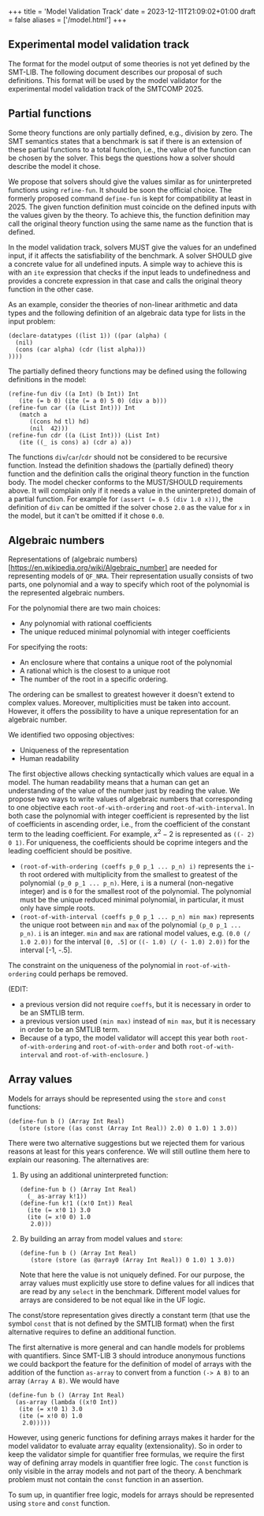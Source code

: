 +++
title = 'Model Validation Track'
date = 2023-12-11T21:09:02+01:00
draft = false
aliases = ['/model.html']
+++

## Experimental model validation track

The format for the model output of some theories is not yet defined by the
SMT-LIB. The following document describes our proposal of such definitions.
This format will be used by the model validator for the experimental model
validation track of the SMTCOMP 2025.

## Partial functions

Some theory functions are only partially defined, e.g., division by
zero. The SMT semantics states that a benchmark is sat if there is an
extension of these partial functions to a total function, i.e., the
value of the function can be chosen by the solver. This begs the
questions how a solver should describe the model it chose.

We propose that solvers should give the values similar as for
uninterpreted functions using `refine-fun`. It should be soon the official choice. The formerly proposed command `define-fun` is kept for compatibility at least in 2025. The given function definition
must coincide on the defined inputs with the values given by the
theory. To achieve this, the function definition may call the original theory
function using the same name as the function that is defined.

In the model validation track, solvers MUST give the values for
an undefined input, if it affects the satisfiability of the benchmark.
A solver SHOULD give a concrete value for all undefined inputs. A
simple way to achieve this is with an `ite` expression that checks if
the input leads to undefinedness and provides a concrete expression in
that case and calls the original theory function in the other case.

As an example, consider the theories of non-linear arithmetic and data
types and the following definition of an algebraic data type for lists
in the input problem:

```smt2
(declare-datatypes ((list 1)) ((par (alpha) (
  (nil)
  (cons (car alpha) (cdr (list alpha)))
))))
```

The partially defined theory functions may be defined using the following
definitions in the model:

```smt2
(refine-fun div ((a Int) (b Int)) Int
   (ite (= b 0) (ite (= a 0) 5 0) (div a b)))
(refine-fun car ((a (List Int))) Int
   (match a
      ((cons hd tl) hd)
      (nil  42)))
(refine-fun cdr ((a (List Int))) (List Int)
   (ite ((_ is cons) a) (cdr a) a))
```

The functions `div`/`car`/`cdr` should not be considered to be recursive function.
Instead the definition shadows the (partially defined) theory function and
the definition calls the original theory function in the function body.
The model checker conforms to the MUST/SHOULD requirements above. It will complain only if it needs a value in the uninterpreted domain of a partial function. For example for `(assert (= 0.5 (div 1.0 x)))`,
the definition of `div` can be omitted if the solver chose `2.0` as the
value for `x` in the model, but it can't be omitted if it chose `0.0`.

## Algebraic numbers

Representations of (algebraic
numbers)[https://en.wikipedia.org/wiki/Algebraic_number] are needed for
representing models of `QF_NRA`. Their representation usually consists of two
parts, one polynomial and a way to specify which root of the polynomial is the
represented algebraic numbers.

For the polynomial there are two main choices:

- Any polynomial with rational coefficients
- The unique reduced minimal polynomial with integer coefficients

For specifying the roots:

- An enclosure where that contains a unique root of the polynomial
- A rational which is the closest to a unique root
- The number of the root in a specific ordering.

The ordering can be smallest to greatest however it doesn't extend to complex
values. Moreover, multiplicities must be taken into account. However, it offers
the possibility to have a unique representation for an algebraic number.

We identified two opposing objectives:

- Uniqueness of the representation
- Human readability

The first objective allows checking syntactically which values are equal in a model. The human readability means that a human can get an understanding of the value of the number just by reading the value. We propose two ways to write values of algebraic numbers that corresponding to one objective each `root-of-with-ordering` and `root-of-with-interval`. In both case the polynomial with integer coefficient is represented by the list of coefficients in ascending order, i.e., from the coefficient of the constant term to the leading coefficient. For example, $x^2 - 2$ is represented as `((- 2) 0 1)`. For uniqueness, the coefficients should be coprime integers and the leading coefficient should be positive.

- `(root-of-with-ordering (coeffs p_0 p_1 ... p_n) i)` represents the `i`-th root ordered with multiplicity from the smallest to greatest of the polynomial `(p_0 p_1 ... p_n)`. Here, `i` is a numeral (non-negative integer) and is `0` for the smallest root of the polynomial. The polynomial must be the unique reduced minimal polynomial, in particular, it must only have simple roots.
- `(root-of-with-interval (coeffs p_0 p_1 ... p_n) min max)` represents the unique root between `min` and `max` of the polynomial `(p_0 p_1 ... p_n)`. `i` is an integer. `min` and `max` are rational model values, e.g. `(0.0 (/ 1.0 2.0))` for the interval `[0, .5]` or `((- 1.0) (/ (- 1.0) 2.0))` for the interval [-1, -.5].

The constraint on the uniqueness of the polynomial in `root-of-with-ordering` could perhaps be removed.

(EDIT:

- a previous version did not require `coeffs`, but it is necessary in order to be an SMTLIB term.
- a previous version used `(min max)` instead of `min max`, but it is necessary in order to be an SMTLIB term.
- Because of a typo, the model validator will accept this year both `root-of-with-ordering` and `root-of-with-order` and both `root-of-with-interval` and `root-of-with-enclosure`.
  )

## Array values

Models for arrays should be represented using the `store` and `const` functions:

```smt2
(define-fun b () (Array Int Real)
   (store (store ((as const (Array Int Real)) 2.0) 0 1.0) 1 3.0))
```

There were two alternative suggestions but we rejected them for various reasons at least for this years conference. We will still outline them here to explain our reasoning. The alternatives are:

1. By using an additional uninterpreted function:
   ```smt2
   (define-fun b () (Array Int Real)
     (_ as-array k!1))
   (define-fun k!1 ((x!0 Int)) Real
     (ite (= x!0 1) 3.0
     (ite (= x!0 0) 1.0
      2.0)))
   ```
2. By building an array from model values and `store`:
   ```smt2
   (define-fun b () (Array Int Real)
      (store (store (as @array0 (Array Int Real)) 0 1.0) 1 3.0))
   ```
   Note that here the value is not uniquely defined. For our purpose,
   the array values must explicitly use store to define values for all
   indices that are read by any `select` in the benchmark.
   Different model values for arrays are considered
   to be not equal like in the UF logic.

The const/store representation gives directly a constant term (that use the symbol `const` that is not defined by the SMTLIB format) when the first alternative requires to define an additional function.

The first alternative is more general
and can handle models for problems with quantifiers. Since SMT-LIB 3 should
introduce anonymous functions we could backport the feature for the
definition of model of arrays with the addition of the function `as-array` to convert from a function `(-> A B)` to an array `(Array A B)`. We would have

```smt2
(define-fun b () (Array Int Real)
  (as-array (lambda ((x!0 Int))
   (ite (= x!0 1) 3.0
   (ite (= x!0 0) 1.0
    2.0)))))
```

However, using generic functions for defining arrays makes it harder for
the model validator to evaluate array equality (extensionality).
So in order to keep the validator simple for quantifier free formulas,
we require the first way of defining array models in quantifier free logic.
The `const` function is only visible in the array models and not part of the
theory. A benchmark problem must not contain the `const` function in an
assertion.

To sum up, in quantifier free logic, models for arrays should be represented using `store` and `const` function.
